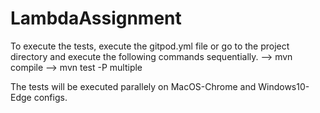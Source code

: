 # LambdaAssignment

To execute the tests, execute the gitpod.yml file or go to the project directory and execute the following commands sequentially. 
   -->   mvn compile
   -->   mvn test -P multiple

The tests will be executed parallely on MacOS-Chrome and Windows10-Edge configs.

